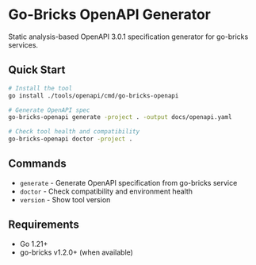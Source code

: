 # Go-Bricks OpenAPI Generator

Static analysis-based OpenAPI 3.0.1 specification generator for go-bricks services.

## Quick Start

```bash
# Install the tool
go install ./tools/openapi/cmd/go-bricks-openapi

# Generate OpenAPI spec
go-bricks-openapi generate -project . -output docs/openapi.yaml

# Check tool health and compatibility
go-bricks-openapi doctor -project .
```

## Commands

- `generate` - Generate OpenAPI specification from go-bricks service
- `doctor` - Check compatibility and environment health
- `version` - Show tool version

## Requirements

- Go 1.21+
- go-bricks v1.2.0+ (when available)